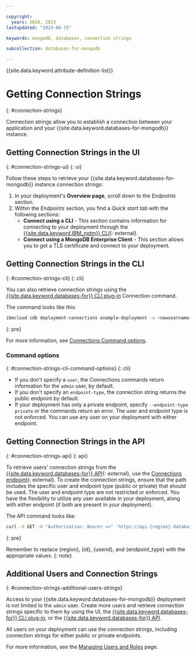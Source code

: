 ```yaml
---

copyright:
  years: 2018, 2023
lastupdated: "2023-06-15"

keywords: mongodb, databases, connection strings

subcollection: databases-for-mongodb

---
```


{{site.data.keyword.attribute-definition-list}}


# Getting Connection Strings
{: #connection-strings}

Connection strings allow you to establish a connection between your application and your {{site.data.keyword.databases-for-mongodb}} instance.

## Getting Connection Strings in the UI
{: #connection-strings-ui}
{: ui}

Follow these steps to retrieve your {{site.data.keyword.databases-for-mongodb}} instance connection strings:

1. In your deployment's **Overview page**, scroll down to the *Endpoints* section. 
1. Within the *Endpoints* section, you find a *Quick start tab* with the following sections: 
   - **Connect using a CLI** - This section contains information for connecting to your deployment through the [{{site.data.keyword.IBM_notm}} CLI](https://www.ibm.com/cloud/cli){: external}.
   - **Connect using a MongoDB Enterprise Client** - This section allows you to get a TLS certificate and connect to your deployment.

## Getting Connection Strings in the CLI
{: #connection-strings-cli}
{: cli}

You can also retrieve connection strings using the [{{site.data.keyword.databases-for}} CLI plug-in](/docs/databases-cli-plugin?topic=databases-cli-plugin-cdb-reference#deployment-connections) Connection command.

The command looks like this: 

```sh
ibmcloud cdb deployment-connections example-deployment -u <newusername> [--endpoint-type <endpoint type>]
```
{: pre}

For more information, see [Connections Command options](/docs/databases-cli-plugin?topic=databases-cli-plugin-cdb-reference#connections-command-options).

### Command options
{: #connection-strings-cli-command-options}
{: cli}

- If you don't specify a `user`, the Connections commands return information for the `admin` user, by default. 
- If you don't specify an `endpoint-type`, the connection string returns the public endpoint by default. 
- If your deployment has only a private endpoint, specify `--endpoint-type private` or the commands return an error. The user and endpoint type is not enforced. You can use any user on your deployment with either endpoint.

## Getting Connection Strings in the API
{: #connection-strings-api}
{: api}

To retrieve users' connection strings from the [{{site.data.keyword.databases-for}} API](https://cloud.ibm.com/apidocs/cloud-databases-api/cloud-databases-api-v5#introduction){: external}, use the [Connections endpoint](https://cloud.ibm.com/apidocs/cloud-databases-api/cloud-databases-api-v5#getconnection){: external}. To create the connection strings, ensure that the path includes the specific user and endpoint type (public or private) that should be used. The user and endpoint type are not restricted or enforced. You have the flexibility to utilize any user available in your deployment, along with either endpoint (if both are present in your deployment).

The API command looks like: 

```sh
curl -X GET -H "Authorization: Bearer <>" 'https://api.{region}.databases.cloud.ibm.com/v5/ibm/deployments/{id}/users/{userid}/connections/{endpoint_type}'
```
{: pre}

Remember to replace {region}, {id}, {userid}, and {endpoint_type} with the appropriate values.
{: note}

## Additional Users and Connection Strings
{: #connection-strings-additional-users-strings}

Access to your {{site.data.keyword.databases-for-mongodb}} deployment is not limited to the `admin` user. Create more users and retrieve connection strings specific to them by using the UI, the [{{site.data.keyword.databases-for}} CLI plug-in](/docs/databases-cli-plugin?topic=databases-cli-plugin-cdb-reference), or the [{{site.data.keyword.databases-for}} API](https://cloud.ibm.com/apidocs/cloud-databases-api/cloud-databases-api-v5#introduction).

All users on your deployment can use the connection strings, including connection strings for either public or private endpoints.

For more information, see the [Managing Users and Roles](/docs/databases-for-mongodb?topic=databases-for-mongodb-user-management) page.

